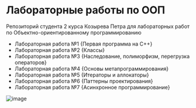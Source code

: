 # **Лабораторные работы по ООП**

Репозиторий студента 2 курса Козырева Петра для лабораторных работ по Объектно-ориентированному программированию

- Лабораторная работа №1 {Первая программа на C++}
- Лабораторная работа №2 {Классы}
- Лабораторная работа №3 {Наследование, полиморфизм, перегрузка операторов}
- Лабораторная работа №4 {Основы метапрограммирования}
- Лабораторная работа №5 {Итераторы и аллокаторы}
- Лабораторная работа №6 {Паттерны проектирования}
- Лабораторная работа №7 {Асинхронное программирование}

![image](https://github.com/PetrKozyrrev/mai_oop_labs/assets/63793503/28dc8903-a1f0-4730-8e90-479a3ac63d03)
